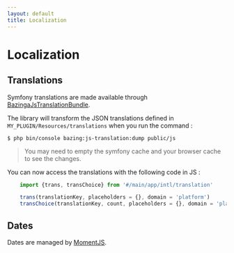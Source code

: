 ```yaml
---
layout: default
title: Localization
---
```


# Localization

## Translations

Symfony translations are made available through [BazingaJsTranslationBundle](https://github.com/willdurand/BazingaJsTranslationBundle).

The library will transform the JSON translations defined in `MY_PLUGIN/Resources/translations` when you run
the command :

```shell
$ php bin/console bazing:js-translation:dump public/js
```

> You may need to empty the symfony cache and your browser cache to see the changes.

You can now access the translations with the following code in JS : 

```js
    import {trans, transChoice} from '#/main/app/intl/translation'

    trans(translationKey, placeholders = {}, domain = 'platform')
    transChoice(translationKey, count, placeholders = {}, domain = 'platform')
```

## Dates

Dates are managed by [MomentJS](https://momentjs.com/).
